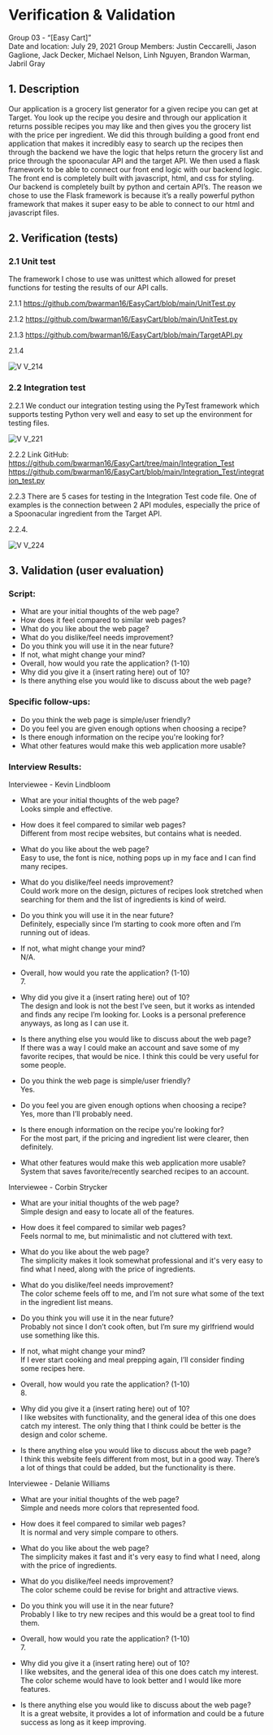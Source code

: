 # Verification & Validation

<p>Group 03 - “[Easy Cart]”<br>
Date and location: July 29, 2021
Group Members: Justin Ceccarelli, Jason Gaglione, Jack Decker, Michael Nelson, Linh Nguyen, Brandon Warman, Jabril Gray</p>

## 1. Description 
Our application is a grocery list generator for a given recipe you can get at Target. You look up the recipe you desire and through our application it returns possible recipes you may like and then gives you the grocery list with the price per ingredient. We did this through building a good front end application that makes it incredibly easy to search up the recipes then through the backend we have the logic that helps return the grocery list and price through the spoonacular API and the target API. We then used a flask framework to be able to connect our front end logic with our backend logic. The front end is completely built with javascript, html, and css for styling. Our backend is completely built by python and certain API’s. The reason we chose to use the Flask framework is because it’s a really powerful python framework that makes it super easy to be able to connect to our html and javascript files.

## 2. Verification (tests)
### 2.1 Unit test
The framework I chose to use was unittest which allowed for preset functions for testing the results of our API calls.

2.1.1 https://github.com/bwarman16/EasyCart/blob/main/UnitTest.py

2.1.2 https://github.com/bwarman16/EasyCart/blob/main/UnitTest.py

2.1.3 https://github.com/bwarman16/EasyCart/blob/main/TargetAPI.py

2.1.4 

![V V_214](https://user-images.githubusercontent.com/87092092/127618718-1fc94ff5-f904-441a-adef-20486467bb64.png)

### 2.2 Integration test
2.2.1 We conduct our integration testing using the PyTest framework which supports testing Python very well and easy to set up the environment for testing files. 

![V V_221](https://user-images.githubusercontent.com/87092092/127618777-b66ae940-7383-420e-8247-ac4335c59861.png)

2.2.2 Link GitHub:
https://github.com/bwarman16/EasyCart/tree/main/Integration_Test
https://github.com/bwarman16/EasyCart/blob/main/Integration_Test/integration_test.py

2.2.3	There are 5 cases for testing in the Integration Test code file. One of examples is the connection between 2 API modules, especially the price of a Spoonacular ingredient from the Target API.

2.2.4.

![V V_224](https://user-images.githubusercontent.com/87092092/127618880-4f849126-cf72-47e3-a81a-9a57fd3c5f3c.png)

## 3. Validation (user evaluation)
### Script:
- What are your initial thoughts of the web page?
- How does it feel compared to similar web pages?
- What do you like about the web page?
- What do you dislike/feel needs improvement?
- Do you think you will use it in the near future?
- If not, what might change your mind?
- Overall, how would you rate the application? (1-10)
- Why did you give it a (insert rating here) out of 10?
- Is there anything else you would like to discuss about the web page?

### Specific follow-ups:
- Do you think the web page is simple/user friendly?
- Do you feel you are given enough options when choosing a recipe?
- Is there enough information on the recipe you're looking for?
- What other features would make this web application more usable?

### Interview Results:
Interviewee - Kevin Lindbloom

- What are your initial thoughts of the web page?  
  Looks simple and effective.  
  
- How does it feel compared to similar web pages?  
  Different from most recipe websites, but contains what is needed.  
- What do you like about the web page?  
  Easy to use, the font is nice, nothing pops up in my face and I can find many recipes.  
- What do you dislike/feel needs improvement?  
  Could work more on the design, pictures of recipes look stretched when searching for them and the list of ingredients is kind of weird.  
- Do you think you will use it in the near future?  
  Definitely, especially since I’m starting to cook more often and I’m running out of ideas.  
- If not, what might change your mind?  
  N/A. 
- Overall, how would you rate the application? (1-10)  
  7.  
- Why did you give it a (insert rating here) out of 10?  
  The design and look is not the best I’ve seen, but it works as intended and finds any recipe I’m looking for. Looks is a personal preference anyways, as long as I can use it.  
- Is there anything else you would like to discuss about the web page?  
  If there was a way I could make an account and save some of my favorite recipes, that would be nice. I think this could be very useful for some people.  
- Do you think the web page is simple/user friendly?  
  Yes.  
- Do you feel you are given enough options when choosing a recipe?  
  Yes, more than I’ll probably need.  
- Is there enough information on the recipe you're looking for?  
  For the most part, if the pricing and ingredient list were clearer, then definitely.  
- What other features would make this web application more usable?  
  System that saves favorite/recently searched recipes to an account.  

Interviewee - Corbin Strycker

- What are your initial thoughts of the web page?  
  Simple design and easy to locate all of the features.  
  
- How does it feel compared to similar web pages?  
  Feels normal to me, but minimalistic and not cluttered with text.  
- What do you like about the web page?  
  The simplicity makes it look somewhat professional and it's very easy to find what I need, along with the price of ingredients.  
- What do you dislike/feel needs improvement?  
  The color scheme feels off to me, and I’m not sure what some of the text in the ingredient list means.  
- Do you think you will use it in the near future?  
  Probably not since I don’t cook often, but I’m sure my girlfriend would use something like this.  
- If not, what might change your mind?  
  If I ever start cooking and meal prepping again, I’ll consider finding some recipes here.  
- Overall, how would you rate the application? (1-10)  
  8.  
- Why did you give it a (insert rating here) out of 10?  
  I like websites with functionality, and the general idea of this one does catch my interest. The only thing that I think could be better is the design and color scheme.  
- Is there anything else you would like to discuss about the web page?  
  I think this website feels different from most, but in a good way. There’s a lot of things that could be added, but the functionality is there.  

Interviewee - Delanie Williams 

- What are your initial thoughts of the web page?  
  Simple and needs more colors that represented food.  
  
- How does it feel compared to similar web pages?  
  It is normal and very simple compare to others.  
- What do you like about the web page?  
  The simplicity makes it fast and it's very easy to find what I need, along with the price of ingredients.  
- What do you dislike/feel needs improvement?  
  The color scheme could be revise for bright and attractive views.  
- Do you think you will use it in the near future?  
  Probably I like to try new recipes and this would be a great tool to find them.  
- Overall, how would you rate the application? (1-10)  
  7.  
- Why did you give it a (insert rating here) out of 10?  
  I like websites, and the general idea of this one does catch my interest. The color scheme would have to look better and I would like more features.  
- Is there anything else you would like to discuss about the web page?  
  It is a great website, it provides a lot of information and could be a future success as long as it keep improving.  
